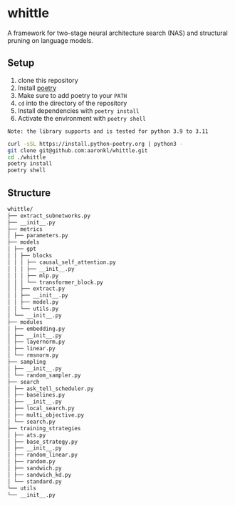# whittle

A framework for two-stage neural architecture search (NAS) and structural pruning on language models.

## Setup

1. clone this repository
2. Install [poetry](https://python-poetry.org/docs/#installation)
3. Make sure to add poetry to your `PATH`
4. `cd` into the directory of the repository
5. Install dependencies with `poetry install`
6. Activate the environment with `poetry shell`

`Note: the library supports and is tested for python 3.9 to 3.11`

```sh
curl -sSL https://install.python-poetry.org | python3 -
git clone git@github.com:aaronkl/whittle.git
cd ./whittle
poetry install
poetry shell
```

## Structure

```markdown
whittle/
├── extract_subnetworks.py
├── __init__.py
├── metrics
│ ├── parameters.py
├── models
│ ├── gpt
│ │ ├── blocks
│ │ │ ├── causal_self_attention.py
│ │ │ ├── __init__.py
│ │ │ ├── mlp.py
│ │ │ └── transformer_block.py
│ │ ├── extract.py
│ │ ├── __init__.py
│ │ ├── model.py
│ │ └── utils.py
│ └── __init__.py
├── modules
│ ├── embedding.py
│ ├── __init__.py
│ ├── layernorm.py
│ ├── linear.py
│ └── rmsnorm.py
├── sampling
│ ├── __init__.py
│ └── random_sampler.py
├── search
│ ├── ask_tell_scheduler.py
│ ├── baselines.py
│ ├── __init__.py
│ ├── local_search.py
│ ├── multi_objective.py
│ └── search.py
├── training_strategies
│ ├── ats.py
│ ├── base_strategy.py
│ ├── __init__.py
│ ├── random_linear.py
│ ├── random.py
│ ├── sandwich.py
│ ├── sandwich_kd.py
│ └── standard.py
└── utils
└── __init__.py
```

